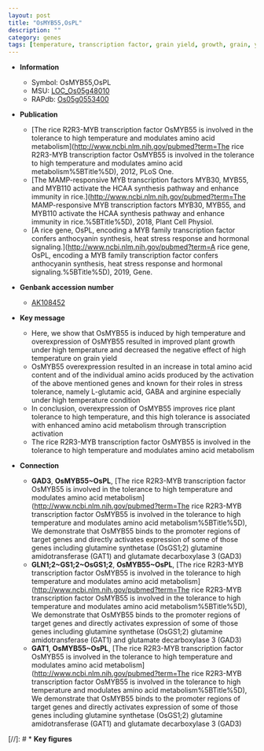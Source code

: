 ```yaml
---
layout: post
title: "OsMYB55,OsPL"
description: ""
category: genes
tags: [temperature, transcription factor, grain yield, growth, grain, yield]
---
```


* **Information**  
    + Symbol: OsMYB55,OsPL  
    + MSU: [LOC_Os05g48010](http://rice.plantbiology.msu.edu/cgi-bin/ORF_infopage.cgi?orf=LOC_Os05g48010)  
    + RAPdb: [Os05g0553400](http://rapdb.dna.affrc.go.jp/viewer/gbrowse_details/irgsp1?name=Os05g0553400)  

* **Publication**  
    + [The rice R2R3-MYB transcription factor OsMYB55 is involved in the tolerance to high temperature and modulates amino acid metabolism](http://www.ncbi.nlm.nih.gov/pubmed?term=The rice R2R3-MYB transcription factor OsMYB55 is involved in the tolerance to high temperature and modulates amino acid metabolism%5BTitle%5D), 2012, PLoS One.
    + [The MAMP-responsive MYB transcription factors MYB30, MYB55, and MYB110 activate the HCAA synthesis pathway and enhance immunity in rice.](http://www.ncbi.nlm.nih.gov/pubmed?term=The MAMP-responsive MYB transcription factors MYB30, MYB55, and MYB110 activate the HCAA synthesis pathway and enhance immunity in rice.%5BTitle%5D), 2018, Plant Cell Physiol.
    + [A rice gene, OsPL, encoding a MYB family transcription factor confers anthocyanin synthesis, heat stress response and hormonal signaling.](http://www.ncbi.nlm.nih.gov/pubmed?term=A rice gene, OsPL, encoding a MYB family transcription factor confers anthocyanin synthesis, heat stress response and hormonal signaling.%5BTitle%5D), 2019, Gene.

* **Genbank accession number**  
    + [AK108452](http://www.ncbi.nlm.nih.gov/nuccore/AK108452)

* **Key message**  
    + Here, we show that OsMYB55 is induced by high temperature and overexpression of OsMYB55 resulted in improved plant growth under high temperature and decreased the negative effect of high temperature on grain yield
    + OsMYB55 overexpression resulted in an increase in total amino acid content and of the individual amino acids produced by the activation of the above mentioned genes and known for their roles in stress tolerance, namely L-glutamic acid, GABA and arginine especially under high temperature condition
    + In conclusion, overexpression of OsMYB55 improves rice plant tolerance to high temperature, and this high tolerance is associated with enhanced amino acid metabolism through transcription activation
    + The rice R2R3-MYB transcription factor OsMYB55 is involved in the tolerance to high temperature and modulates amino acid metabolism

* **Connection**  
    + __GAD3__, __OsMYB55~OsPL__, [The rice R2R3-MYB transcription factor OsMYB55 is involved in the tolerance to high temperature and modulates amino acid metabolism](http://www.ncbi.nlm.nih.gov/pubmed?term=The rice R2R3-MYB transcription factor OsMYB55 is involved in the tolerance to high temperature and modulates amino acid metabolism%5BTitle%5D), We demonstrate that OsMYB55 binds to the promoter regions of target genes and directly activates expression of some of those genes including glutamine synthetase (OsGS1;2) glutamine amidotransferase (GAT1) and glutamate decarboxylase 3 (GAD3)
    + __GLN1;2~GS1;2~OsGS1;2__, __OsMYB55~OsPL__, [The rice R2R3-MYB transcription factor OsMYB55 is involved in the tolerance to high temperature and modulates amino acid metabolism](http://www.ncbi.nlm.nih.gov/pubmed?term=The rice R2R3-MYB transcription factor OsMYB55 is involved in the tolerance to high temperature and modulates amino acid metabolism%5BTitle%5D), We demonstrate that OsMYB55 binds to the promoter regions of target genes and directly activates expression of some of those genes including glutamine synthetase (OsGS1;2) glutamine amidotransferase (GAT1) and glutamate decarboxylase 3 (GAD3)
    + __GAT1__, __OsMYB55~OsPL__, [The rice R2R3-MYB transcription factor OsMYB55 is involved in the tolerance to high temperature and modulates amino acid metabolism](http://www.ncbi.nlm.nih.gov/pubmed?term=The rice R2R3-MYB transcription factor OsMYB55 is involved in the tolerance to high temperature and modulates amino acid metabolism%5BTitle%5D), We demonstrate that OsMYB55 binds to the promoter regions of target genes and directly activates expression of some of those genes including glutamine synthetase (OsGS1;2) glutamine amidotransferase (GAT1) and glutamate decarboxylase 3 (GAD3)

[//]: # * **Key figures**  


